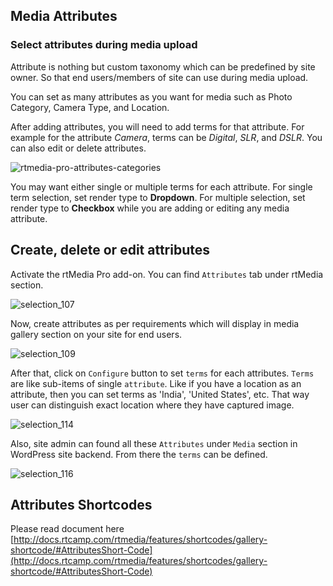 ## Media Attributes


### Select attributes during media upload

Attribute is nothing but custom taxonomy which can be predefined by site owner. So that end users/members of site can use during media upload.

You can set as many attributes as you want for media such as Photo Category, Camera Type, and Location.

After adding attributes, you will need to add terms for that attribute. For example for the attribute *Camera*, terms can be *Digital*, *SLR*, and *DSLR*. You can also edit or delete attributes.

![rtmedia-pro-attributes-categories](https://cloud.githubusercontent.com/assets/1140051/7611517/8be95fb2-f9a2-11e4-9aed-8078a7002351.png)


You may want either single or multiple terms for each attribute. For single term selection, set render type to **Dropdown**. For multiple selection, set render type to **Checkbox** while you are adding or editing any media attribute.

## Create, delete or edit attributes

Activate the rtMedia Pro add-on. You can find `Attributes` tab under rtMedia section.

![selection_107](https://cloud.githubusercontent.com/assets/1140051/7131079/34b8ccf8-e298-11e4-9f42-c2dc048d2bd3.png)

Now, create attributes as per requirements which will display in media gallery section on your site for end users.

![selection_109](https://cloud.githubusercontent.com/assets/1140051/7131121/ac73c996-e298-11e4-9452-b0610c677e7d.png)

After that, click on `Configure` button to set `terms` for each attributes. `Terms` are like sub-items of single `attribute`. Like if you have a location as an attribute, then you can set terms as 'India', 'United States', etc. That way user can distinguish exact location where they have captured image.  

![selection_114](https://cloud.githubusercontent.com/assets/1140051/7131279/87b633da-e29a-11e4-9a8d-2ff770851d11.png)


Also, site admin can found all these `Attributes` under `Media` section in WordPress site backend. From there the `terms` can be defined.

![selection_116](https://cloud.githubusercontent.com/assets/1140051/7131304/02f6a520-e29b-11e4-9b36-5c04519f3380.png)

## Attributes Shortcodes

Please read document here [http://docs.rtcamp.com/rtmedia/features/shortcodes/gallery-shortcode/#AttributesShort-Code](http://docs.rtcamp.com/rtmedia/features/shortcodes/gallery-shortcode/#AttributesShort-Code)

